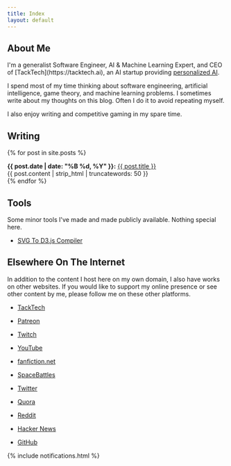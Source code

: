```yaml
---
title: Index
layout: default
---
```


<div class="about-me">
<h2>About Me</h2>

<p>
  I'm a generalist Software Engineer, AI & Machine Learning Expert, and CEO of [TackTech](https://tacktech.ai), an AI startup providing <a href="https://tacktech.ai">personalized AI</a>.
<p>
  I spend most of my time thinking about software engineering, artificial intelligence, game theory, and machine learning problems.  I sometimes write about my thoughts on this blog.  Often I do it to avoid repeating myself.  
</p>
<p>
  I also enjoy writing and competitive gaming in my spare time.
</p>
</div>

<div class="writing-section">
<h2>Writing</h2>

{% for post in site.posts %}
<div class="writing-post">
  <strong>{{ post.date | date: "%B %d, %Y" }}:</strong> <a href="{{ post.url }}">{{ post.title }}</a><br>
  {{ post.content | strip_html | truncatewords: 50 }}
</div>
{% endfor %}
</div>

## Tools

Some minor tools I've made and made publicly available. Nothing special here.

 - [SVG To D3.js Compiler](/svg2d3.html)

## Elsewhere On The Internet

In addition to the content I host here on my own domain, I also have works on other websites. If you would like to support my online presence or see other content by me, please follow me on these other platforms.

- [TackTech](https://tacktech.ai/)

- [Patreon](https://www.patreon.com/toojoshua)

- [Twitch](https://www.twitch.tv/toojoshua)

- [YouTube](https://youtube.com/jcolechanged)

- [fanfiction.net](https://www.fanfiction.net/~toojoshua)

- [SpaceBattles](https://forums.spacebattles.com/members/toojoshua.315351/)

- [Twitter](https://www.twitter.com/jcolechanged)

- [Quora](https://www.quora.com/profile/Joshua-Cole-185)

- [Reddit](https://www.reddit.com/u/jcolechanged)

- [Hacker News](https://news.ycombinator.com/user?id=JoshCole)

- [GitHub](https://www.github.com/jcolechanged)

{% include notifications.html %}
